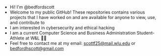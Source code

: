 - Hi! I'm @bedfordscott
- Welcome to my public GitHub! These repositories contains various projects that I have worked on and are available for anyone to view, use, and contribute to
- I am interested in cybersecurity and ethical hacking
- I am a current Computer Science and Business Administration Student-Athlete at W&L 💙🤍
- Feel free to contact me at my email: scottf25@mail.wlu.edu or bedfordhscott@gmail.com

